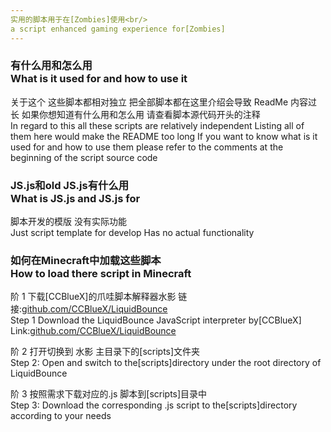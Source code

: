 ```yaml
---
实用的脚本用于在[Zombies]使用<br/>
a script enhanced gaming experience for[Zombies]
---
```


<h3>有什么用和怎么用<br/>
What is it used for and how to use it</h3>

关于这个 这些脚本都相对独立 把全部脚本都在这里介绍会导致 ReadMe 内容过长 如果你想知道有什么用和怎么用 请查看脚本源代码开头的注释<br/>
In regard to this all these scripts are relatively independent Listing all of them here would make the README too long If you want to know what is it used for and how to use them please refer to the comments at the beginning of the script source code

<h3>JS.js和old JS.js有什么用<br/>
What is JS.js and JS.js for</h3>

脚本开发的模版 没有实际功能<br/>
Just script template for develop Has no actual functionality

<h3>如何在Minecraft中加载这些脚本<br/>
How to load there script in Minecraft</h3>

阶 1 下载[CCBlueX]的爪哇脚本解释器水影 链接:<a href ='https://github.com/CCBlueX/LiquidBounce'>github.com/CCBlueX/LiquidBounce</a><br/>
Step 1 Download the LiquidBounce JavaScript interpreter by[CCBlueX] Link:<a href='https://github.com/CCBlueX/LiquidBounce'>github.com/CCBlueX/LiquidBounce</a>

阶 2 打开切换到 水影 主目录下的[scripts]文件夹<br/>
Step 2: Open and switch to the[scripts]directory under the root directory of LiquidBounce

阶 3 按照需求下载对应的.js 脚本到[scripts]目录中<br/>
Step 3: Download the corresponding .js script to the[scripts]directory according to your needs
